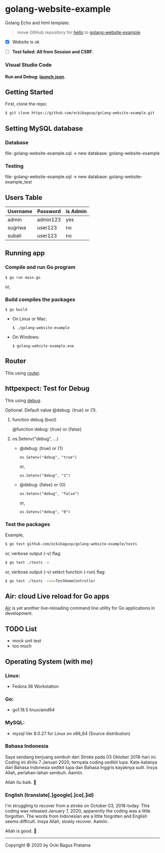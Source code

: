# golang-website-example
Golang Echo and html template. 

> move GitHub repository for [hello](https://github.com/ockibagusp/hello) to [golang-website-example](#)


- [x] Website is ok
- [ ] **Test failed: All from Session and CSRF.**


### Visual Studio Code

#### Run and Debug: [launch.json](https://github.com/ockibagusp/golang-website-example/blob/master/.vscode/launch.json).


## Getting Started
First, clone the repo:
```bash
$ git clone https://github.com/ockibagusp/golang-website-example.git
```

## Setting MySQL database

### Database 
file: golang-website-example.sql -> new database: golang-website-example

### Testing
file: golang-website-example.sql -> new database: golang-website-example_test

## Users Table

| Username | Password | is Admin |
| --- | --- | --- |
| admin | admin123 | yes |
| sugriwa | user123 | no |
| subali | user123 | no |


## Running app

### Compile and run Go program
```
$ go run main.go
```

or,

### Build compiles the packages

```
$ go build
```

- On Linux or Mac:

    ```
    $ ./golang-website-example
    ```

- On  Windows:

    ```
    $ golang-website-example.exe
    ```


## Router
This using [router](https://github.com/ockibagusp/golang-website-example/blob/master/router/router.go).


## httpexpect: Test for Debug
This using [debug](https://github.com/ockibagusp/golang-website-example/blob/master/tests/main_test.go).

Optional. Default value @debug: {true} or {1}.

1. function debug (bool)

    @function debug: {true} or {false}

2. os.Setenv("debug", ...)

    - @debug: {true} or {1}

        ```
        os.Setenv("debug", "true") 
        ```
        or,
        ```
        os.Setenv("debug", "1")
        ```

    - @debug: {false} or {0}
        ```
        os.Setenv("debug", "false") 
        ```
        or,
        ```
        os.Setenv("debug", "0")
        ```

### Test the packages

Example,

```bash
$ go test github.com/ockibagusp/golang-website-example/tests 
```

or, verbose output (-v) flag:

```bash
$ go test ./tests -v
```

or, verbose output (-v) select function (-run) flag:

```bash
$ go test ./tests -run=TestHomeController
```

## Air: cloud Live reload for Go apps
[Air](https://github.com/cosmtrek/air) is yet another live-reloading command line utility for Go applications in development.


## TODO List
- mock unit test
- too much

## Operating System (with me)
### Linux:
- Fedora 36 Workstation

### Go: 
- go1.18.5 linux/amd64

### MySQL: 
- mysql  Ver 8.0.27 for Linux on x86_64 (Source distribution)


### Bahasa Indonesia
Saya sendang berjuang sembuh dari Stroke pada 03 Oktober 2018-hari ini. Coding ini dirilis 7 Januari 2020, ternyata coding sedikit lupa. Kata-katanya dari Bahasa Indonesia sedikit lupa dan Bahasa Inggris kayaknya sulit. Insya Allah, perlahan-lahan sembuh. Aamiin.

Allah itu baik. 🙂

### English (translate[.]google[.]co[.]id)
I'm struggling to recover from a stroke on October 03, 2018-today. This coding was released January 7, 2020, apparently the coding was a little forgotten. The words from Indonesian are a little forgotten and English seems difficult. Insya Allah, slowly recover. Aamiin.

Allah is good. 🙂

---

Copyright © 2020 by Ocki Bagus Pratama
